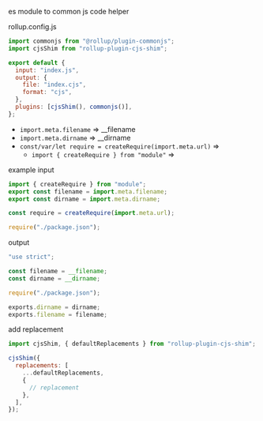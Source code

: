 es module to common js code helper

rollup.config.js

```js
import commonjs from "@rollup/plugin-commonjs";
import cjsShim from "rollup-plugin-cjs-shim";

export default {
  input: "index.js",
  output: {
    file: "index.cjs",
    format: "cjs",
  },
  plugins: [cjsShim(), commonjs()],
};
```

- `import.meta.filename` => \_\_filename
- `import.meta.dirname` => \_\_dirname
- `const/var/let require = createRequire(import.meta.url)` =>
  - `import { createRequire } from "module"` =>

example input

```js
import { createRequire } from "module";
export const filename = import.meta.filename;
export const dirname = import.meta.dirname;

const require = createRequire(import.meta.url);

require("./package.json");
```

output

```js
"use strict";

const filename = __filename;
const dirname = __dirname;

require("./package.json");

exports.dirname = dirname;
exports.filename = filename;
```

add replacement

```js
import cjsShim, { defaultReplacements } from "rollup-plugin-cjs-shim";

cjsShim({
  replacements: [
    ...defaultReplacements,
    {
      // replacement
    },
  ],
});
```
